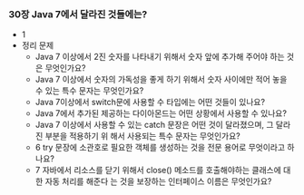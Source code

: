 ### 30장 Java 7에서 달라진 것들에는?

- 1
- 정리 문제
    - Java 7 이상에서 2진 숫자를 나타내기 위해서 숫자 앞에 추가해 주어야 하는 것은 무엇인가요?
    - Java 7 이상에서 숫자의 가독성을 좋게 하기 위해서 숫자 사이에만 적어 놓을 수 있는 특수 문자는 무엇인가요?
    - Java 7이상에서 switch문에 사용할 수 타입에는 어떤 것들이 있나요?
    - Java 7에서 추가된 제공하는 다이아몬드는 어떤 상황에서 사용할 수 있나요?
    - Java 7 이상에서 사용할 수 있는 catch 문장은 어떤 것이 달라졌으며, 그 달라진 부분을 적용하기 위 해서 사용되는 특수 문자는 무엇인가요?
    - 6 try 문장에 소관호로 필요한 객체를 생성하는 것을 전문 용어로 무엇이라고 하나요?
    - 7 자바에서 리소스를 닫기 위해서 close() 메소드를 호출해야하는 클래스에 대한 자동 처리를 해준다 는 것을 보장하는 인터페이스 이름은 무엇인가요?